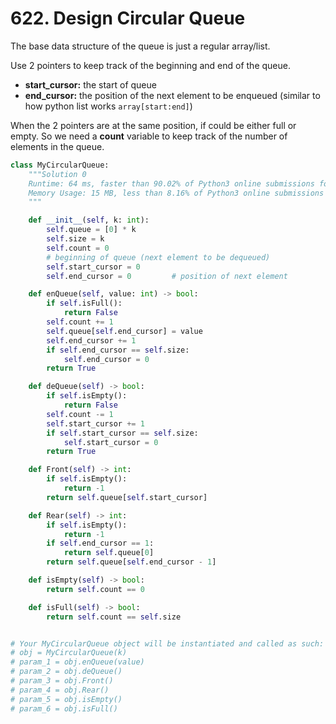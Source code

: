 # 622. Design Circular Queue

The base data structure of the queue is just a regular array/list.

Use 2 pointers to keep track of the beginning and end of the queue.

- **start_cursor:** the start of queue
- **end_cursor:** the position of the next element to be enqueued (similar to how python list works `array[start:end]`)

When the 2 pointers are at the same position, if could be either full or empty. So we need a **count** variable to keep track of the number of elements in the queue.

```python
class MyCircularQueue:
    """Solution 0
    Runtime: 64 ms, faster than 90.02% of Python3 online submissions for Design Circular Queue.
    Memory Usage: 15 MB, less than 8.16% of Python3 online submissions for Design Circular Queue.
    """

    def __init__(self, k: int):
        self.queue = [0] * k
        self.size = k
        self.count = 0
        # beginning of queue (next element to be dequeued)
        self.start_cursor = 0
        self.end_cursor = 0         # position of next element

    def enQueue(self, value: int) -> bool:
        if self.isFull():
            return False
        self.count += 1
        self.queue[self.end_cursor] = value
        self.end_cursor += 1
        if self.end_cursor == self.size:
            self.end_cursor = 0
        return True

    def deQueue(self) -> bool:
        if self.isEmpty():
            return False
        self.count -= 1
        self.start_cursor += 1
        if self.start_cursor == self.size:
            self.start_cursor = 0
        return True

    def Front(self) -> int:
        if self.isEmpty():
            return -1
        return self.queue[self.start_cursor]

    def Rear(self) -> int:
        if self.isEmpty():
            return -1
        if self.end_cursor == 1:
            return self.queue[0]
        return self.queue[self.end_cursor - 1]

    def isEmpty(self) -> bool:
        return self.count == 0

    def isFull(self) -> bool:
        return self.count == self.size


# Your MyCircularQueue object will be instantiated and called as such:
# obj = MyCircularQueue(k)
# param_1 = obj.enQueue(value)
# param_2 = obj.deQueue()
# param_3 = obj.Front()
# param_4 = obj.Rear()
# param_5 = obj.isEmpty()
# param_6 = obj.isFull()

```